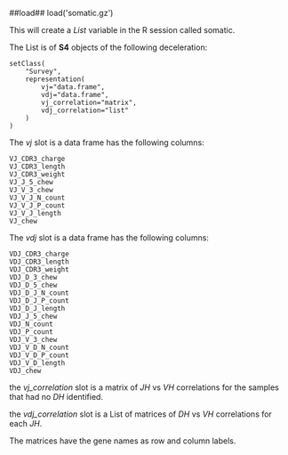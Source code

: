 ##load##
load('somatic.gz')

This will create a *List* variable in the R session called somatic.

The List is of **S4** objects of the following deceleration:

```
setClass(
    "Survey",
    representation(
        vj="data.frame",
        vdj="data.frame",
        vj_correlation="matrix",
        vdj_correlation="list"
    )
)
```

The *vj* slot is a data frame has the following columns:

```
VJ_CDR3_charge
VJ_CDR3_length
VJ_CDR3_weight
VJ_J_5_chew
VJ_V_3_chew
VJ_V_J_N_count
VJ_V_J_P_count
VJ_V_J_length
VJ_chew
```

The *vdj* slot is a data frame has the following columns:

```
VDJ_CDR3_charge
VDJ_CDR3_length
VDJ_CDR3_weight
VDJ_D_3_chew
VDJ_D_5_chew
VDJ_D_J_N_count
VDJ_D_J_P_count
VDJ_D_J_length
VDJ_J_5_chew
VDJ_N_count
VDJ_P_count
VDJ_V_3_chew
VDJ_V_D_N_count
VDJ_V_D_P_count
VDJ_V_D_length
VDJ_chew
```

the *vj_correlation* slot is a matrix of *JH* vs *VH* correlations for the samples that had no *DH* identified.

the *vdj_correlation* slot is a List of matrices of *DH* vs *VH* correlations for each *JH*.

The matrices have the gene names as row and column labels.

